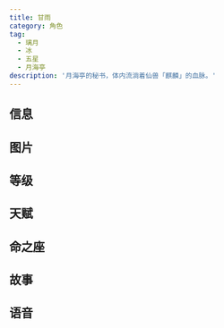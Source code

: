 ```yaml
---
title: 甘雨
category: 角色
tag:
  - 璃月
  - 冰
  - 五星
  - 月海亭
description: '月海亭的秘书，体内流淌着仙兽「麒麟」的血脉。'
---
```


## 信息

<char-card name="ganyu"/>

## 图片

<char-image name="ganyu"/>

## 等级

<char-level name="ganyu"/>

## 天赋

<char-talent name="ganyu"/>

## 命之座

<char-constell name="ganyu"/>

## 故事

<char-story name="ganyu"/>

## 语音

<char-voice name="ganyu"/>
